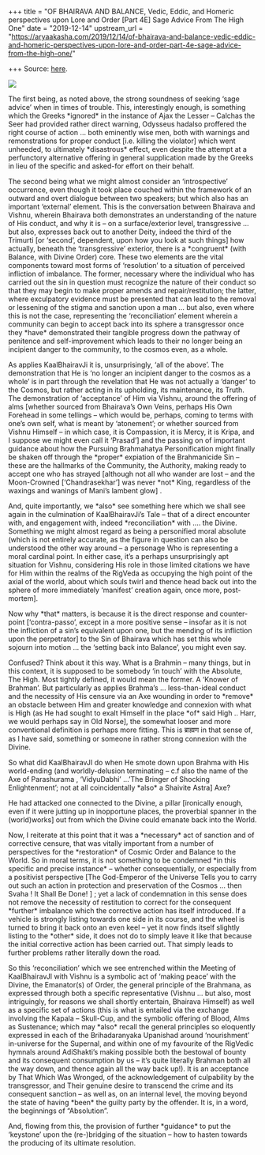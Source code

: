 +++
title = "OF BHAIRAVA AND BALANCE, Vedic, Eddic, and Homeric perspectives upon Lore and Order [Part 4E] Sage Advice From The High One"
date = "2019-12-14"
upstream_url = "https://aryaakasha.com/2019/12/14/of-bhairava-and-balance-vedic-eddic-and-homeric-perspectives-upon-lore-and-order-part-4e-sage-advice-from-the-high-one/"

+++
Source: [here](https://aryaakasha.com/2019/12/14/of-bhairava-and-balance-vedic-eddic-and-homeric-perspectives-upon-lore-and-order-part-4e-sage-advice-from-the-high-one/).

![](https://aryaakasha.files.wordpress.com/2019/12/78998089_10162661749985574_2454206589960192000_n.jpg?w=610)

The first being, as noted above, the strong soundness of seeking ‘sage
advice’ when in times of trouble. This, interestingly enough, is
something which the Greeks \*ignored\* in the instance of Ajax the
Lesser – Calchas the Seer had provided rather direct warning, Odysseus
hadalso proffered the right course of action … both eminently wise men,
both with warnings and remonstrations for proper conduct \[i.e. killing
the violator\] which went unheeded, to ultimately \*disastrous\* effect,
even despite the attempt at a perfunctory alternative offering in
general supplication made by the Greeks in lieu of the specific and
asked-for effort on their behalf.

The second being what we might almost consider an ‘introspective’
occurrence, even though it took place couched within the framework of an
outward and overt dialogue between two speakers; but which also has an
important ‘external’ element. This is the conversation between Bhairava
and Vishnu, wherein Bhairava both demonstrates an understanding of the
nature of His conduct, and why it is – on a surface/exterior level,
transgressive … but also, expresses back out to another Deity, indeed
the third of the Trimurti \[or ‘second’, dependent, upon how you look at
such things\] how actually, beneath the ‘transgressive’ exterior, there
is a \*congruent\* (with Balance, with Divine Order) core. These two
elements are the vital components toward most forms of ‘resolution’ to a
situation of perceived infliction of imbalance. The former, necessary
where the individual who has carried out the sin in question must
recognize the nature of their conduct so that they may begin to make
proper amends and repair/restitution; the latter, where exculpatory
evidence must be presented that can lead to the removal or lessening of
the stigma and sanction upon a man … but also, even where this is not
the case, representing the ‘reconciliation’ element wherein a community
can begin to accept back into its sphere a transgressor once they
\*have\* demonstrated their tangible progress down the pathway of
penitence and self-improvement which leads to their no longer being an
incipient danger to the community, to the cosmos even, as a whole.

As applies KaalBhairavJi it is, unsurprisingly, ‘all of the above’. The
demonstration that He is ‘no longer an incipient danger to the cosmos as
a whole’ is in part through the revelation that He was not actually a
‘danger’ to the Cosmos, but rather acting in its upholding, its
maintenance, its Truth. The demonstration of ‘acceptance’ of Him via
Vishnu, around the offering of alms \[whether sourced from Bhairava’s
Own Veins, perhaps His Own Forehead in some tellings – which would be,
perhaps, coming to terms with one’s own self, what is meant by
‘atonement’; or whether sourced from Vishnu Himself – in which case, it
is Compassion, it is Mercy, it is Kripa, and I suppose we might even
call it ‘Prasad’\] and the passing on of important guidance about how
the Pursuing Brahmahatya Personification might finally be shaken off
through the \*proper\* expiation of the Brahmanicide Sin – these are the
hallmarks of the Community, the Authority, making ready to accept one
who has strayed \[although not all who wander are lost – and the
Moon-Crowned \[‘Chandrasekhar’\] was never \*not\* King, regardless of
the waxings and wanings of Mani’s lambent glow\] .

And, quite importantly, we \*also\* see something here which we shall
see again in the culmination of KaalBhairavJi’s Tale – that of a direct
encounter with, and engagement with, indeed \*reconciliation\* with ….
the Divine. Something we might almost regard as being a personified
moral absolute (which is not entirely accurate, as the figure in
question can also be understood the other way around – a personage Who
is representing a moral cardinal point. In either case, it’s a perhaps
unsurprisingly apt situation for Vishnu, considering His role in those
limited citations we have for Him within the realms of the RigVeda as
occupying the high point of the axial of the world, about which souls
twirl and thence head back out into the sphere of more immediately
‘manifest’ creation again, once more, post-mortem\].

Now why \*that\* matters, is because it is the direct response and
counter-point \[‘contra-passo’, except in a more positive sense –
insofar as it is not the infliction of a sin’s equivalent upon one, but
the mending of its infliction upon the perpetrator\] to the Sin of
Bhairava which has set this whole sojourn into motion … the ‘setting
back into Balance’, you might even say.

Confused? Think about it this way. What is a Brahmin – many things, but
in this context, it is supposed to be somebody ‘in touch’ with the
Absolute, The High. Most tightly defined, it would mean the former. A
‘Knower of Brahman’. But particularly as applies Brahma’s …
less-than-ideal conduct and the necessity of His censure via an Axe
wounding in order to \*remove\* an obstacle between Him and greater
knowledge and connexion with what is High (as He had sought to exalt
Himself in the place \*of\* said High .. Harr, we would perhaps say in
Old Norse\], the somewhat looser and more conventional definition is
perhaps more fitting. This is ब्राह्मण in that sense of, as I have said,
something or someone in rather strong connexion with the Divine.

So what did KaalBhairavJI do when He smote down upon Brahma with His
world-ending (and worldly-delusion terminating – c.f also the name of
the Axe of Parashurama , ‘VidyuDabhi’ …’The Bringer of Shocking
Enlightenment’; not at all coincidentally \*also\* a Shaivite Astra\]
Axe?

He had attacked one connected to the Divine, a pillar \[ironically
enough, even if it were jutting up in inopportune places, the proverbial
spanner in the (world)works\] out from which the Divine could emanate
back into the World.

Now, I reiterate at this point that it was a \*necessary\* act of
sanction and of corrective censure, that was vitally important from a
number of perspectives for the \*restoration\* of Cosmic Order and
Balance to the World. So in moral terms, it is not something to be
condemned \*in this specific and precise instance\* – whether
consequentially, or especially from a positivist perspective \[The
God-Emperor of the Universe Tells you to carry out such an action in
protection and preservation of the Cosmos … then Svaha ! It Shall Be
Done! \] ; yet a lack of condemnation in this sense does not remove the
necessity of restitution to correct for the consequent \*further\*
imbalance which the corrective action has itself introduced. If a
vehicle is strongly listing towards one side in its course, and the
wheel is turned to bring it back onto an even keel – yet it now finds
itself slightly listing to the \*other\* side, it does not do to simply
leave it like that because the initial corrective action has been
carried out. That simply leads to further problems rather literally down
the road.

So this ‘reconciliation’ which we see entrenched within the Meeting of
KaalBhairavJI with Vishnu is a symbolic act of ‘making peace’ with the
Divine, the Emanator(s) of Order, the general principle of the Brahmana,
as expressed through both a specific representative (Vishnu … but also,
most intriguingly, for reasons we shall shortly entertain, Bhairava
Himself) as well as a specific set of actions (this is what is entailed
via the exchange involving the Kapala – Skull-Cup, and the symbolic
offering of Blood, Alms as Sustenance; which may \*also\* recall the
general principles so eloquently expressed in each of the Brihadaranyaka
Upanishad around ‘nourishment’ in-universe for the Supernal, and within
one of my favourite of the RigVedic hymnals around AdiShakti’s making
possible both the bestowal of bounty and its consequent consumption by
us – it’s quite literally Brahman both all the way down, and thence
again all the way back up!). It is an acceptance by That Which Was
Wronged, of the acknowledgement of culpability by the transgressor, and
Their genuine desire to transcend the crime and its consequent sanction
– as well as, on an internal level, the moving beyond the state of
having \*been\* the guilty party by the offender. It is, in a word, the
beginnings of “Absolution”.

And, flowing from this, the provision of further \*guidance\* to put the
‘keystone’ upon the (re-)bridging of the situation – how to hasten
towards the producing of its ultimate resolution.
